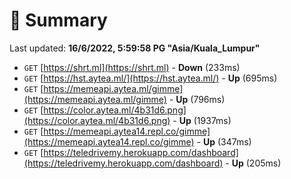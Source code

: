 # 📖 Summary
Last updated: **16/6/2022, 5:59:58 PG "Asia/Kuala_Lumpur"**

- `GET` [https://shrt.ml](https://shrt.ml) - **Down** (233ms)
- `GET` [https://hst.aytea.ml/](https://hst.aytea.ml/) - **Up** (695ms)
- `GET` [https://memeapi.aytea.ml/gimme](https://memeapi.aytea.ml/gimme) - **Up** (796ms)
- `GET` [https://color.aytea.ml/4b31d6.png](https://color.aytea.ml/4b31d6.png) - **Up** (1937ms)
- `GET` [https://memeapi.aytea14.repl.co/gimme](https://memeapi.aytea14.repl.co/gimme) - **Up** (347ms)
- `GET` [https://teledrivemy.herokuapp.com/dashboard](https://teledrivemy.herokuapp.com/dashboard) - **Up** (205ms)
